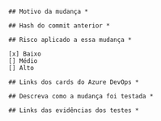    
    
    
    ## Motivo da mudança *

    ## Hash do commit anterior *

    ## Risco aplicado a essa mudança *

    [x] Baixo
    [] Médio
    [] Alto

    ## Links dos cards do Azure DevOps *

    ## Descreva como a mudança foi testada *

    ## Links das evidências dos testes *

   
